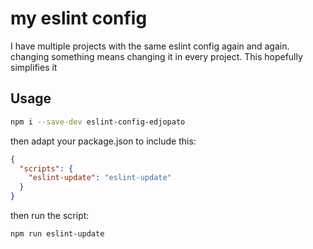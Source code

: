 # my eslint config

I have multiple projects with the same eslint config again and again.
changing something means changing it in every project.
This hopefully simplifies it

## Usage

```sh
npm i --save-dev eslint-config-edjopato
```

then adapt your package.json to include this:

```json
{
  "scripts": {
    "eslint-update": "eslint-update"
  }
}
```

then run the script:

```sh
npm run eslint-update
```
